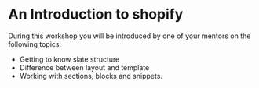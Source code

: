 # An Introduction to shopify

During this workshop you will be introduced by one of your mentors on the following topics:

* Getting to know slate structure
* Difference between layout and template
* Working with sections, blocks and snippets.


